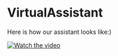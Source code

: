 # VirtualAssistant

Here is how our assistant looks like:)

[![Watch the video](https://drive.google.com/file/d/1GJM8ppL1e0rfmf4VdGBRH6zVuR-KDRXu/view?usp=sharing)](https://drive.google.com/file/d/13cAp31q5zf97SkDqGfit7L97zSHukvhY/view?usp=sharing)
